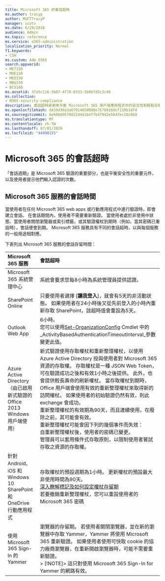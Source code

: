 ```yaml
---
title: Microsoft 365 的會話超時
ms.author: tracyp
author: MSFTTracyP
manager: scotv
ms.date: 6/29/2018
audience: Admin
ms.topic: reference
ms.service: o365-administration
localization_priority: Normal
f1.keywords:
- CSH
ms.custom: Adm_O365
search.appverid:
- MET150
- MOE150
- MED150
- MBS150
- BCS160
ms.assetid: 37a5c116-5b07-4f70-8333-5b86fd2c3c40
ms.collection:
- M365-security-compliance
description: 會話超時是用來平衡 Microsoft 365 用戶端應用程式中的安全性和輕鬆存取。
ms.openlocfilehash: d439d36a3a67914658098e757b916dcf110b1df4
ms.sourcegitcommit: 6e608d957082244d1b4ffb47942e5847ec18c0b9
ms.translationtype: MT
ms.contentlocale: zh-TW
ms.lasthandoff: 07/01/2020
ms.locfileid: "44998155"
---
```

# <a name="session-timeouts-for-microsoft-365"></a>Microsoft 365 的會話超時

「會話週期」是 Microsoft 365 驗證的重要部分，也是平衡安全性的重要元件，以及使用者提示他們輸入認證的次數。
  
## <a name="session-times-for-microsoft-365-services"></a>Microsoft 365 服務的會話時間

當使用者在任何 Microsoft 365 web apps 或行動應用程式中進行驗證時，即會建立會話。 在會話期間內，使用者不需要重新驗證。 當使用者處於非使用中狀態、當使用者關閉瀏覽器或索引標籤，或其驗證權杖到期時（例如，當其密碼已重設時），會話便會到期。 Microsoft 365 服務具有不同的會話超時，以與每個服務的一般用途相對應。
  
下表列出 Microsoft 365 服務的會話存留時間：
  
|**Microsoft 365 服務**|**會話超時**|
|:-----|:-----|
|Microsoft 365 系統管理中心  <br/> |系統會要求您每8小時為系統管理員提供認證。  <br/> |
|SharePoint Online  <br/> |只要使用者選擇 [**讓我登入**]，就會有5天的非活動狀態。 如果使用者在24小時後又從先前登入的小時內重新存取 SharePoint，該超時值會重設為5天。  <br/> |
|Outlook Web App  <br/> |6小時。  <br/> 您可以使用[Set-OrganizationConfig](https://go.microsoft.com/fwlink/p/?LinkId=615378) Cmdlet 中的_ActivityBasedAuthenticationTimeoutInterval_參數變更此值。  <br/> |
|Azure Active Directory  <br/> （由已啟用新式驗證的 Office 2013 Windows 用戶端使用）  <br/> | 新式驗證使用存取權杖和重新整理權杖，以使用 Azure Active Directory 授與使用者對 Microsoft 365 資源的存取權。 存取權杖是一種 JSON Web Token，可在驗證成功之後和有效1小時之後提供。 此外，也會提供較長壽命的刷新權杖。 當存取權杖到期時，Office 用戶端會使用有效的重新整理權杖來取得新的訪問權杖。 如果使用者的初始驗證仍然有效，則此 exchange 會成功。  <br/>  重新整理權杖的有效期為90天，而且連續使用，在廢除之前，其可能會有效。  <br/>  重新整理權杖可能會因下列的幾個事件而失效：  <br/>  自重新整理權杖後，使用者的密碼已變更。  <br/>  管理員可以套用條件式存取原則，以限制使用者嘗試存取之資源的存取權。  <br/> |
|針對 Android、iOS 和 Windows 10 SharePoint 和 OneDrive 行動應用程式  <br/> |存取權杖的預設週期為1小時。 更新權杖的預設最大非使用時間為90天。  <br/> [深入瞭解標記及如何設定權杖存留期](https://docs.microsoft.com/azure/active-directory/active-directory-configurable-token-lifetimes) <br/> 若要撤銷重新整理權杖，您可以重設使用者的 Microsoft 365 密碼  <br/> |
|使用 Microsoft 365 Sign-In 的 Yammer  <br/> |瀏覽器的存留期。 若使用者關閉瀏覽器，並在新的瀏覽器中存取 Yammer，Yammer 將使用 Microsoft 365 重新驗證。 如果使用者使用可快取 cookie 的協力廠商瀏覽器，在重新開啟瀏覽器時，可能不需要重新驗證。  <br/> > [!NOTE]> 這只對使用 Microsoft 365 Sign-In for Yammer 的網路有效。           |
   

